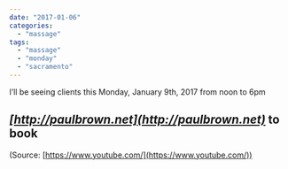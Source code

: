 ```yaml
---
date: "2017-01-06"
categories: 
  - "massage"
tags: 
  - "massage"
  - "monday"
  - "sacramento"
---
```


I’ll be seeing clients this Monday, January 9th, 2017 from noon to 6pm

## _**[http://paulbrown.net](http://paulbrown.net)**_ to book  

(Source: [https://www.youtube.com/](https://www.youtube.com/))
